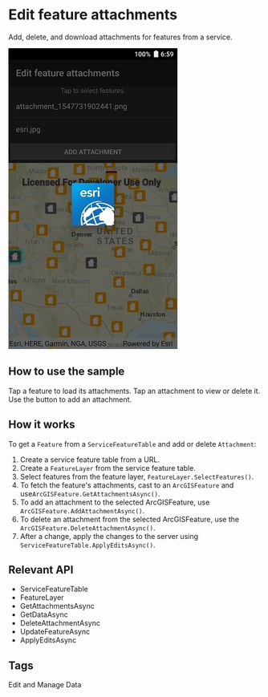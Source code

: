 # Edit feature attachments

Add, delete, and download attachments for features from a service.

![Edit Feature Attachments](EditFeatureAttachments.jpg)

## How to use the sample

Tap a feature to load its attachments. Tap an attachment to view or delete it. Use the button to add an attachment.

## How it works

To get a `Feature` from a `ServiceFeatureTable` and add or delete `Attachment`:

1. Create a service feature table from a URL.
2. Create a `FeatureLayer` from the service feature table.
3. Select features from the feature layer, `FeatureLayer.SelectFeatures()`.
4. To fetch the feature's attachments, cast to an `ArcGISFeature` and use`ArcGISFeature.GetAttachmentsAsync()`.
5. To add an attachment to the selected ArcGISFeature, use `ArcGISFeature.AddAttachmentAsync()`.
6. To delete an attachment from the selected ArcGISFeature, use the `ArcGISFeature.DeleteAttachmentAsync()`.
7. After a change, apply the changes to the server using `ServiceFeatureTable.ApplyEditsAsync()`.

## Relevant API

* ServiceFeatureTable
* FeatureLayer
* GetAttachmentsAsync
* GetDataAsync
* DeleteAttachmentAsync
* UpdateFeatureAsync
* ApplyEditsAsync

## Tags

Edit and Manage Data